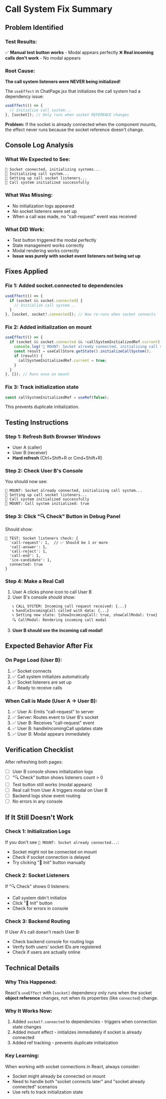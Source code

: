 # Call System Fix Summary

## Problem Identified

### Test Results:
✅ **Manual test button works** - Modal appears perfectly
❌ **Real incoming calls don't work** - No modal appears

### Root Cause:
**The call system listeners were NEVER being initialized!**

The `useEffect` in ChatPage.jsx that initializes the call system had a dependency issue:
```javascript
useEffect(() => {
  // Initialize call system...
}, [socket]); // Only runs when socket REFERENCE changes
```

**Problem:** If the socket is already connected when the component mounts, the effect never runs because the socket reference doesn't change.

## Console Log Analysis

### What We Expected to See:
```
🔌 Socket connected, initializing systems...
🔌 Initializing call system...
🔧 Setting up call socket listeners...
🔧 Call system initialized successfully
```

### What Was Missing:
- No initialization logs appeared
- No socket listeners were set up
- When a call was made, no "call-request" event was received

### What DID Work:
- Test button triggered the modal perfectly
- State management works correctly
- Modal rendering works correctly
- **Issue was purely with socket event listeners not being set up**

## Fixes Applied

### Fix 1: Added socket.connected to dependencies
```javascript
useEffect(() => {
  if (socket && socket.connected) {
    // Initialize call system...
  }
}, [socket, socket?.connected]); // Now re-runs when socket connects
```

### Fix 2: Added initialization on mount
```javascript
useEffect(() => {
  if (socket && socket.connected && !callSystemInitializedRef.current) {
    console.log('🔌 MOUNT: Socket already connected, initializing call system...');
    const result = useCallStore.getState().initializeCallSystem();
    if (result) {
      callSystemInitializedRef.current = true;
    }
  }
}, []); // Runs once on mount
```

### Fix 3: Track initialization state
```javascript
const callSystemInitializedRef = useRef(false);
```
This prevents duplicate initialization.

## Testing Instructions

### Step 1: Refresh Both Browser Windows
- User A (caller)
- User B (receiver)
- **Hard refresh** (Ctrl+Shift+R or Cmd+Shift+R)

### Step 2: Check User B's Console
You should now see:
```
🔌 MOUNT: Socket already connected, initializing call system...
🔧 Setting up call socket listeners...
🔧 Call system initialized successfully
🔌 MOUNT: Call system initialized: true
```

### Step 3: Click "🔍 Check" Button in Debug Panel
Should show:
```
🧪 TEST: Socket listeners check: {
  'call-request': 1,  // ✅ Should be 1 or more
  'call-answer': 1,
  'call-reject': 1,
  'call-end': 1,
  'ice-candidate': 1,
  connected: true
}
```

### Step 4: Make a Real Call
1. User A clicks phone icon to call User B
2. User B's console should show:
   ```
   📞 CALL SYSTEM: Incoming call request received: {...}
   📞 handleIncomingCall called with data: {...}
   📞 Setting new state: {showIncomingCall: true, showCallModal: true}
   🔍 CallModal: Rendering incoming call modal
   ```
3. **User B should see the incoming call modal!**

## Expected Behavior After Fix

### On Page Load (User B):
1. ✅ Socket connects
2. ✅ Call system initializes automatically
3. ✅ Socket listeners are set up
4. ✅ Ready to receive calls

### When Call is Made (User A → User B):
1. ✅ User A: Emits "call-request" to server
2. ✅ Server: Routes event to User B's socket
3. ✅ User B: Receives "call-request" event
4. ✅ User B: handleIncomingCall updates state
5. ✅ User B: Modal appears immediately

## Verification Checklist

After refreshing both pages:

- [ ] User B console shows initialization logs
- [ ] "🔍 Check" button shows listeners count > 0
- [ ] Test button still works (modal appears)
- [ ] Real call from User A triggers modal on User B
- [ ] Backend logs show event routing
- [ ] No errors in any console

## If It Still Doesn't Work

### Check 1: Initialization Logs
If you don't see `🔌 MOUNT: Socket already connected...`:
- Socket might not be connected on mount
- Check if socket connection is delayed
- Try clicking "🔄 Init" button manually

### Check 2: Socket Listeners
If "🔍 Check" shows 0 listeners:
- Call system didn't initialize
- Click "🔄 Init" button
- Check for errors in console

### Check 3: Backend Routing
If User A's call doesn't reach User B:
- Check backend console for routing logs
- Verify both users' socket IDs are registered
- Check if users are actually online

## Technical Details

### Why This Happened:
React's `useEffect` with `[socket]` dependency only runs when the socket **object reference** changes, not when its properties (like `connected`) change.

### Why It Works Now:
1. Added `socket?.connected` to dependencies - triggers when connection state changes
2. Added mount effect - initializes immediately if socket is already connected
3. Added ref tracking - prevents duplicate initialization

### Key Learning:
When working with socket connections in React, always consider:
- Socket might already be connected on mount
- Need to handle both "socket connects later" and "socket already connected" scenarios
- Use refs to track initialization state
